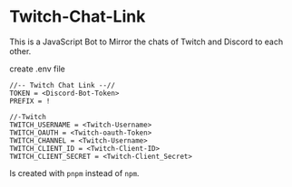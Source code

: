 # Twitch-Chat-Link
This is a JavaScript Bot to Mirror the chats of Twitch and Discord to each other.

create .env file
```//For Settings in .env use (process.env.) and (configmain.) in Config.json
//-- Twitch Chat Link --//
TOKEN = <Discord-Bot-Token>
PREFIX = !

//-Twitch
TWITCH_USERNAME = <Twitch-Username>
TWITCH_OAUTH = <Twitch-oauth-Token>
TWITCH_CHANNEL = <Twitch-Username>
TWITCH_CLIENT_ID = <Twitch-Client-ID>
TWITCH_CLIENT_SECRET = <Twitch-Client_Secret>
```
Is created with `pnpm` instead of `npm`.
